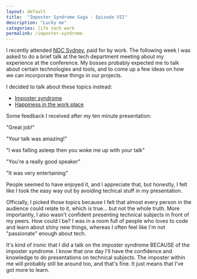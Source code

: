 ```yaml
---
layout: default
title:  "Imposter Syndrome Saga - Episode VII"
description: "Lucky me"
categories: life tech work
permalink: /imposter-syndrome
---
```

I recently attended [NDC Sydney][ndcsyd], paid for by work. The following week I was asked to do a brief talk at the tech department meeting about my experience at the conference. My bosses probably expected me to talk about certain technologies and tools, and to come up a few ideas on how we can incorporate these things in our projects.

I decided to talk about these topics instead:

- [Imposter syndrome][imposter]
- [Happiness in the work place][crappy]

Some feedback I received after my ten minute presentation:

"Great job!"

"Your talk was amazing!"

"I was falling asleep then you woke me up with your talk"

"You're a really good speaker"

"It was very entertaining"

People seemed to have enjoyed it, and I appreciate that, but honestly, I felt like I took the easy way out by avoiding techical stuff in my presentation.

Officially, I picked those topics because I felt that almost every person in the audience could relate to it, which is true... but not the whole truth. More importantly, I also wasn't confident presenting technical subjects in front of my peers. How could I be? I was in a room full of people who loves to code and learn about shiny new things, whereas I often feel like I'm not "passionate" enough about tech.

It's kind of ironic that I did a talk on the imposter syndrome BECAUSE of the imposter syndrome. I know that one day I'll have the confidence and knowledge to do presentations on technical subjects. The imposter within me will probably still be around too, and that's fine. It just means that I've got more to learn.


[ndcsyd]: https://ndcsydney.com/
[imposter]:https://www.youtube.com/watch?v=eDyLeb3rqqI
[crappy]:https://www.youtube.com/watch?v=4nL1sW-u098